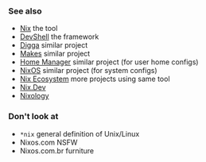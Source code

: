 ### See also
* [Nix](https://nixos.org/) the tool
* [DevShell](https://github.com/numtide/devshell) the framework
* [Digga](https://github.com/divnix/digga) similar project
* [Makes](https://github.com/fluidattacks/makes) similar project
* [Home Manager](https://github.com/nix-community/home-manager) similar project (for user home configs)
* [NixOS](https://nixos.org/) similar project (for system configs)
* [Nix Ecosystem](https://nixos.wiki/wiki/Nix_Ecosystem) more projects using same tool
* [Nix.Dev](https://nix.dev/)
* [Nixology](https://www.youtube.com/watch?v=NYyImy-lqaA&list=PLRGI9KQ3_HP_OFRG6R-p4iFgMSK1t5BHs)

### Don't look at
* `*nix`       general definition of Unix/Linux
* Nixos.com    NSFW
* Nixos.com.br furniture
